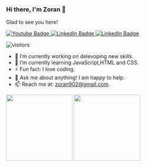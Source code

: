 ### Hi there, I'm Zoran 👋
Glad to see you here!
<div id="badges">
    <a href="https://www.facebook.com/zoran.nikolov.921/">
    <img src="https://img.shields.io/badge/Facebook-%231877F2.svg?style=for-the-badge&logo=Facebook&logoColor=white" alt="Youtube Badge"/>
  </a>
  <a href="https://www.linkedin.com/in/zoran-nikolov-1b6843110/">
    <img src="https://img.shields.io/badge/LinkedIn-blue?style=for-the-badge&logo=linkedin&logoColor=white" alt="LinkedIn Badge"/>
  </a>
 <a href="https://github.com/zoran902">
    <img src="https://img.shields.io/badge/GitHub-100000?style=for-the-badge&logo=github&logoColor=white" alt="LinkedIn Badge"/>
  </a>
</div>


![visitors](https://visitor-badge.glitch.me/badge?page_id=${zoran902}.${502871859})
- 🔭 I’m currently working on delevoping new skills.
- 🌱 I’m currently learning JavaScript,HTML and CSS.
- ⚡ Fun fact: I love coding.
- 💬 Ask me about anything! I am happy to help.
- 📫 Reach me at: zoran902@gmail.com.

<img height="180em" src="https://github-readme-stats.vercel.app/api?username=zoran902&show_icons=true&hide_border=true&&count_private=true&include_all_commits=true"/>
<img height="180em" src="https://github-readme-stats.vercel.app/api/top-langs/?username=zoran902"/>


<!--
**zoran902/zoran902** is a ✨ _special_ ✨ repository because its `README.md` (this file) appears on your GitHub profile.

Here are some ideas to get you started:

- 🔭 I’m currently working on ...
- 🌱 I’m currently learning ...
- 👯 I’m looking to collaborate on ...
- 🤔 I’m looking for help with ...
- 💬 Ask me about ...
- 📫 How to reach me: ...
- 😄 Pronouns: ...
- ⚡ Fun fact: ...
-->

